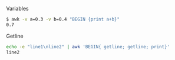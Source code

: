 Variables
```bash
$ awk -v a=0.3 -v b=0.4 "BEGIN {print a+b}"
0.7
```

Getline
```bash
echo -e "line1\nline2" | awk 'BEGIN{ getline; getline; print}'
line2
```